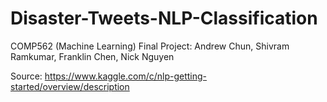 # Disaster-Tweets-NLP-Classification
COMP562 (Machine Learning) Final Project: Andrew Chun, Shivram Ramkumar, Franklin Chen, Nick Nguyen

Source: https://www.kaggle.com/c/nlp-getting-started/overview/description
